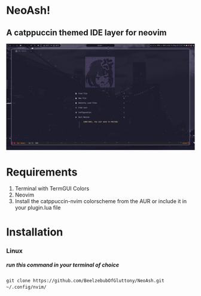 # NeoAsh!
## A catppuccin themed IDE layer for neovim
![dashboard](screenshot-2023-05-13_12:37:46.png)

# Requirements
1. Terminal with TermGUI Colors
2. Neovim
3. Install the catppuccin-nvim colorscheme from the AUR or include it in your plugin.lua file


# Installation 
### Linux
##### run this command in your terminal of choice
`git clone https://github.com/BeelzebubOfGluttony/NeoAsh.git ~/.config/nvim/`
